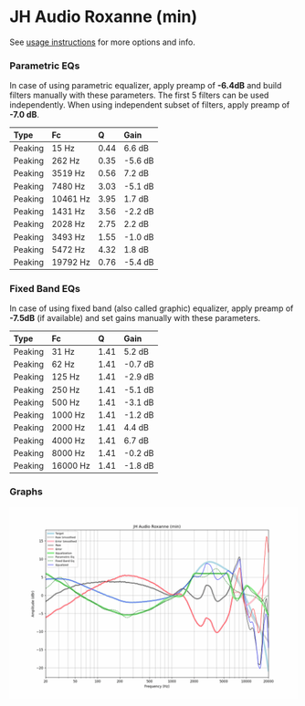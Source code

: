 # JH Audio Roxanne (min)
See [usage instructions](https://github.com/jaakkopasanen/AutoEq#usage) for more options and info.

### Parametric EQs
In case of using parametric equalizer, apply preamp of **-6.4dB** and build filters manually
with these parameters. The first 5 filters can be used independently.
When using independent subset of filters, apply preamp of **-7.0 dB**.

| Type    | Fc       |    Q | Gain    |
|:--------|:---------|:-----|:--------|
| Peaking | 15 Hz    | 0.44 | 6.6 dB  |
| Peaking | 262 Hz   | 0.35 | -5.6 dB |
| Peaking | 3519 Hz  | 0.56 | 7.2 dB  |
| Peaking | 7480 Hz  | 3.03 | -5.1 dB |
| Peaking | 10461 Hz | 3.95 | 1.7 dB  |
| Peaking | 1431 Hz  | 3.56 | -2.2 dB |
| Peaking | 2028 Hz  | 2.75 | 2.2 dB  |
| Peaking | 3493 Hz  | 1.55 | -1.0 dB |
| Peaking | 5472 Hz  | 4.32 | 1.8 dB  |
| Peaking | 19792 Hz | 0.76 | -5.4 dB |

### Fixed Band EQs
In case of using fixed band (also called graphic) equalizer, apply preamp of **-7.5dB**
(if available) and set gains manually with these parameters.

| Type    | Fc       |    Q | Gain    |
|:--------|:---------|:-----|:--------|
| Peaking | 31 Hz    | 1.41 | 5.2 dB  |
| Peaking | 62 Hz    | 1.41 | -0.7 dB |
| Peaking | 125 Hz   | 1.41 | -2.9 dB |
| Peaking | 250 Hz   | 1.41 | -5.1 dB |
| Peaking | 500 Hz   | 1.41 | -3.1 dB |
| Peaking | 1000 Hz  | 1.41 | -1.2 dB |
| Peaking | 2000 Hz  | 1.41 | 4.4 dB  |
| Peaking | 4000 Hz  | 1.41 | 6.7 dB  |
| Peaking | 8000 Hz  | 1.41 | -0.2 dB |
| Peaking | 16000 Hz | 1.41 | -1.8 dB |

### Graphs
![](./JH%20Audio%20Roxanne%20(min).png)
